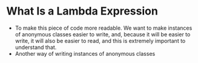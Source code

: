 # What Is a Lambda Expression
* To make this piece of code more readable. We want to make instances of anonymous classes easier to write, and, because it will be easier to write, it will also be easier to read, and this is extremely important to understand that.
* Another way of writing instances of anonymous classes